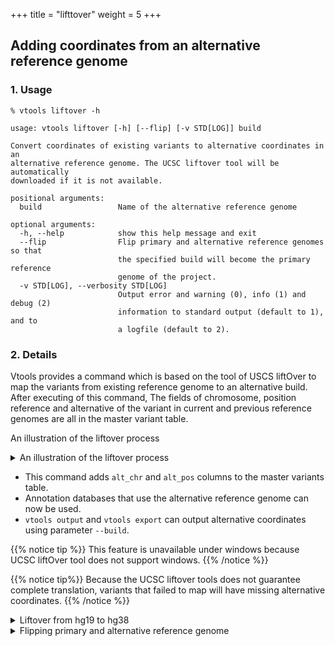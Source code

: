 
+++
title = "lifttover"
weight = 5
+++




## Adding coordinates from an alternative reference genome 

### 1. Usage

    % vtools liftover -h
    
    usage: vtools liftover [-h] [--flip] [-v STD[LOG]] build
    
    Convert coordinates of existing variants to alternative coordinates in an
    alternative reference genome. The UCSC liftover tool will be automatically
    downloaded if it is not available.
    
    positional arguments:
      build                 Name of the alternative reference genome
    
    optional arguments:
      -h, --help            show this help message and exit
      --flip                Flip primary and alternative reference genomes so that
                            the specified build will become the primary reference
                            genome of the project.
      -v STD[LOG], --verbosity STD[LOG]
                            Output error and warning (0), info (1) and debug (2)
                            information to standard output (default to 1), and to
                            a logfile (default to 2).
    



### 2. Details

Vtools provides a command which is based on the tool of USCS liftOver to map the variants from existing reference genome to an alternative build. After executing of this command, The fields of chromosome, position reference and alternative of the variant in current and previous reference genomes are all in the master variant table. 



An illustration of the liftover process 

<details><summary> An illustration of the liftover process </summary>
![](/images/liftover.png)
</details>


*   This command adds `alt_chr` and `alt_pos` columns to the master variants table. 
*   Annotation databases that use the alternative reference genome can now be used. 
*   `vtools output` and `vtools export` can output alternative coordinates using parameter `--build`. 

{{% notice tip %}}
This feature is unavailable under windows because UCSC liftOver tool does not support windows. 
{{% /notice %}}

{{% notice tip%}}
Because the UCSC liftover tools does not guarantee complete translation, variants that failed to map will have missing alternative coordinates. 
{{% /notice %}}

<details><summary> Liftover from hg19 to hg38</summary> The following example demonstrates how to liftOver a project from hg18 to hg19. Note that the UCSC liftOver tool and needed chain files are automatically downloaded if they are not available. 


    % vtools init -f liftover
    % vtools admin --load_snapshot vt_testData_v3
    % vtools import V1-3_hg19_combine.vcf --build hg19
    % vtools liftover hg38
    
    INFO: Downloading liftOver chain file from UCSC
    INFO: Exporting variants in BED format
    Exporting variants: 100% [===============================] 288 110.5K/s in 00:00:00
    INFO: Running UCSC liftOver tool
    Updating table variant: 100% [============================] 288 780.0/s in 00:00:00

    

After the liftOver operation, three more fields are added to the master variant table (alt\_bin, alt\_chr, alt_pos) 



    % vtools show table variant

    Name:                   variant
    Description:            Master variant table
    Creation date:          May29
    Command:
    Fields:                 variant_id, bin, chr, pos, ref, alt, alt_bin, alt_chr, alt_pos
    Number of variants:     1611


    %  vtools output variant variant_id  bin chr pos ref alt alt_bin alt_chr alt_pos
    

    variant_id, bin, chr, pos, ref, alt, alt_bin, alt_chr, alt_pos
    1   585 1   14677   G   A   585 1   14677
    2   585 1   15820   G   T   585 1   15820
    ... ...
    52  586 1   230047  A   T   586 1   260296
    53  586 1   230058  T   G   586 1   260307
    54  586 1   231480  G   C   586 1   261729
    55  586 1   231504  G   A   586 1   261753
    56  586 1   231526  C   T   586 1   261775
    57  586 1   232223  C   T   587 1   262472
    58  586 1   234301  T   C   587 1   264550
    59  586 1   234308  A   G   587 1   264557
    ... ...
    

</details>

<details><summary> Flipping primary and alternative reference genome</summary> 



    % vtools show   

    Project name:                test
    Primary reference genome:    hg19
    Secondary reference genome:  hg38
    Storage method:              hdf5
    Variant tables:              variant
    Annotation databases:
    

    % vtools liftover hg38 --flip 

    INFO: Downloading liftOver chain file from UCSC
    INFO: Exporting variants in BED format
    Exporting variants: 100% [===============================] 288 116.2K/s in 00:00:00
    INFO: Running UCSC liftOver tool
    INFO: Flipping primary and alternative reference genome
    Updating table variant: 100% [============================] 288 612.1/s in 00:00:00

    



Interruption of the flipping process will leave the project unusable because of mixed coordinates. 



    % vtools show   

    Project name:                test
    Primary reference genome:    hg38
    Secondary reference genome:  hg19
    Storage method:              hdf5
    Variant tables:              variant
    Annotation databases: 
    

    % vtools output variant variant_id  bin chr pos ref alt alt_bin alt_chr alt_pos 
    
    variant_id, bin, chr, pos, ref, alt, DP, alt_bin, alt_chr, alt_pos
    1   585 1   14677   G   A   585 1   14677
    2   585 1   15820   G   T   585 1   15820
    ... ...
    52  586 1   260296  A   T   586 1   230047
    53  586 1   260307  T   G   586 1   230058
    54  586 1   261729  G   C   586 1   231480
    55  586 1   261753  G   A   586 1   231504
    56  586 1   261775  C   T   586 1   231526
    57  587 1   262472  C   T   586 1   232223
    58  587 1   264550  T   C   586 1   234301
    59  587 1   264557  A   G   586 1   234308
    ... ...
    

</details>